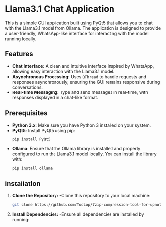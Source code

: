 # Llama3.1 Chat Application

This is a simple GUI application built using PyQt5 that allows you to chat with the Llama3.1 model from Ollama. The application is designed to provide a user-friendly, WhatsApp-like interface for interacting with the model running locally.

## Features

- **Chat Interface:** A clean and intuitive interface inspired by WhatsApp, allowing easy interaction with the Llama3.1 model.
- **Asynchronous Processing:** Uses `QThread` to handle requests and responses asynchronously, ensuring the GUI remains responsive during conversations.
- **Real-time Messaging:** Type and send messages in real-time, with responses displayed in a chat-like format.

## Prerequisites

- **Python 3.x**: Make sure you have Python 3 installed on your system.
- **PyQt5**: Install PyQt5 using pip:
  ```bash
  pip install PyQt5
- **Ollama**: Ensure that the Ollama library is installed and properly configured to run the Llama3.1 model locally. You can install the library with:
  ```bash
  pip install ollama

## Installation

1. **Clone the Repository:**
   -Clone this repository to your local machine:
     ```bash
     git clone https://github.com/TodLop/7zip-compression-tool-for-upnote.git
2. **Install Dependencies:**
   -Ensure all dependencies are installed by running:
   
